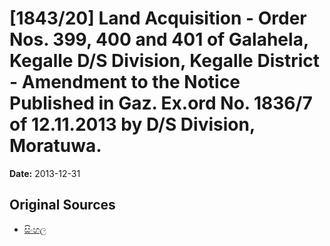 # [1843/20] Land Acquisition - Order Nos. 399, 400 and 401 of Galahela, Kegalle D/S Division, Kegalle District - Amendment to the Notice Published in Gaz. Ex.ord No. 1836/7 of 12.11.2013 by D/S Division, Moratuwa.

**Date:** 2013-12-31

## Original Sources

- [සිංහල](https://documents.gov.lk/view/extra-gazettes/2013/12/1843-20_S.pdf)
